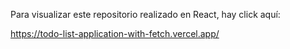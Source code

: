 Para visualizar este repositorio realizado en React, hay click aquí:

https://todo-list-application-with-fetch.vercel.app/
